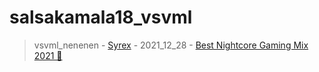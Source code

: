 # salsakamala18_vsvml
> vsvml_nenenen - [Syrex](https://m.youtube.com/@SyrexNightcore) - 2021_12_28 - [Best Nightcore Gaming Mix 2021 👾](https://youtu.be/kWrLU5Mucqs)

